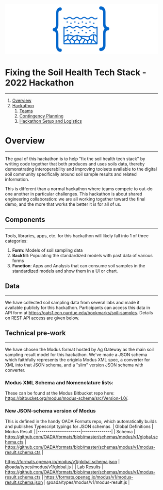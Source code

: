 ![Fixing the Soil Health Tech Stack](./docs/img/fixingsoil-logo.png)

# Fixing the Soil Health Tech Stack - 2022 Hackathon
-----------------------------------------------------

1. [Overview](#overview)  
1. [Hackathon](#hackathon-final-demo)
    1. [Teams](#teams)
    2. [Contingency Planning](#contingency-planning)
    3. [Hackathon Setup and Logistics](#hackathon-setup-and-logistics)  


# Overview
----------
The goal of this hackathon is to help "fix the soil health tech stack" by writing code together that both produces and uses soils data, thereby demonstrating interoperability and improving toolsets available to the digital soil community specifically around soil sample results and related information.

This is different than a normal hackathon where teams compete to out-do one another in particular challenges.  This hackathon is about shared engineering collaboration: we are all working together toward the final demo, and the more that works the better it is for all of us.

## Components
-------------
Tools, libraries, apps, etc. for this hackathon will likely fall into 1 of three categories:
1. **Form**: Models of soil sampling data
2. **Backfill**: Populating the standardized models with past data of various forms
3. **Function**: Apps and Analysis that can consume soil samples in the standardized models and show them in a UI or chart.

## Data
-----------
We have collected soil sampling data from several labs and made it available publicly for this hackathon.  Participants can access this data in API form at https://oats1.ecn.purdue.edu/bookmarks/soil-samples.  Details on REST API access are given below.

## Technical pre-work
---------------------
We have chosen the Modus format hosted by Ag Gateway as the main soil sampling result model for this hackathon.  We've made a JSON schema which faithfully represents the originla Modus XML spec, a converter for XML into that JSON schema, and a "slim" version JSON schema with converter.  

### Modus XML Schema and Nomenclature lists: 
These can be found at the Modus Bitbucket repo here: https://bitbucket.org/modus/modus-schema/src/Version-1.0/.

### New JSON-schema version of Modus
This is defined in the handy OADA Formats repo, which automatically builds and publishes Typescript typings for JSON schemas.
| Global Definitions   | Modus Result  |
|----------------------|---------------|
| Schema | https://github.com/OADA/formats/blob/master/schemas/modus/v1/global.schema.cts | https://github.com/OADA/formats/blob/master/schemas/modus/v1/modus-result.schema.cts |



https://formats.openag.io/modus/v1/global.schema.json | @oada/types/modus/v1/global.js |
| Lab Results       |  https://github.com/OADA/formats/blob/master/schemas/modus/v1/modus-result.schema.cts | https://formats.openag.io/modus/v1/modus-result.schema.json | @oada/types/modus/v1/modus-result.js |
